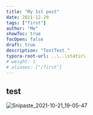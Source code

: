 ```yaml
---
title: "My 1st post"
date: 2021-12-20
tags: ["first"]
author: "Me"
showToc: true
TocOpen: false
draft: true
description: "TestText."
typora-root-url: ..\..\static\
# weight: 1
# aliases: ["/first"]
---
```


## test

![Snipaste_2021-10-21_19-05-47](/test.assets/Snipaste_2021-10-21_19-05-47.png)
